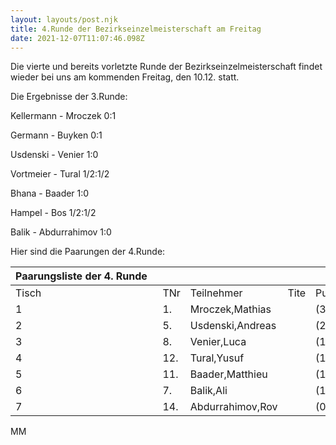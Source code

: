 ```yaml
---
layout: layouts/post.njk
title: 4.Runde der Bezirkseinzelmeisterschaft am Freitag
date: 2021-12-07T11:07:46.098Z
---
```

Die vierte und bereits vorletzte Runde der Bezirkseinzelmeisterschaft findet wieder bei uns am kommenden Freitag, den 10.12. statt.

Die Ergebnisse der 3.Runde: 

Kellermann - Mroczek 0:1

Germann - Buyken 0:1

Usdenski - Venier 1:0

Vortmeier - Tural 1/2:1/2

Bhana - Baader 1:0

Hampel - Bos 1/2:1/2

Balik - Abdurrahimov 1:0

Hier sind die Paarungen der 4.Runde:

<!--StartFragment-->

| Paarungsliste der 4. Runde   |     |                  |      |        |     |     |                  |      |        |          |     |
| ---------------------------- | --- | ---------------- | ---- | ------ | --- | --- | ---------------- | ---- | ------ | -------- | --- |
| Tisch                        | TNr | Teilnehmer       | Tite | Punkte | \-  | TNr | Teilnehmer       | Tite | Punkte | Ergebnis | At  |
| 1                            | 1.  | Mroczek,Mathias  |      | (3)    | \-  | 3.  | Buyken,Florian   |      | (3)    | \-       |     |
| 2                            | 5.  | Usdenski,Andreas |      | (2)    | \-  | 4.  | Kellermann,Nicol |      | (2)    | \-       |     |
| 3                            | 8.  | Venier,Luca      |      | (1½)   | \-  | 13. | Bhana,Pranay     |      | (2)    | \-       |     |
| 4                            | 12. | Tural,Yusuf      |      | (1½)   | \-  | 2.  | Germann,Norbert  |      | (1½)   | \-       |     |
| 5                            | 11. | Baader,Matthieu  |      | (1)    | \-  | 9.  | Vortmeier,Jan    |      | (1½)   | \-       |     |
| 6                            | 7.  | Balik,Ali        |      | (1)    | \-  | 10. | Hampel,Ernst     |      | (½)    | \-       |     |
| 7                            | 14. | Abdurrahimov,Rov |      | (0)    | \-  | 6.  | Bos,Michael      |      | (½)    | \-       |     |

<!--EndFragment-->



MM